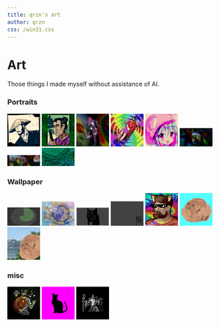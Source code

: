 ```yaml
---
title: qrzn's art
author: qrzn
css: /win31.css
---
```


# Art

Those things I made myself without assistance of AI.

### Portraits

[![zen.png](/art/pics/150/ideal.jpg)](/art/pics/ideal.jpg)
[![zen.png](/art/pics/150/yama.png)](/art/pics/yama.png)
[![zen.png](/art/pics/150/awitch.png)](/art/pics/awitch.png)
[![krita0.png](/art/pics/150/deepfried3.jpg)](/art/pics/deepfried3.jpg)
[![krita0.png](/art/pics/150/nekobeanie2.jpg)](/art/pics/nekobeanie2.jpg)
[![krita0.png](/art/pics/150/ohshits.png)](/art/pics/ohshits.png)
[![krita0.png](/art/pics/150/ohshits4.png)](/art/pics/ohshits4.png)
[![krita0.png](/art/pics/150/theway.png)](/art/pics/theway.png)

### Wallpaper

[![krita0.png](/art/pics/150/jandao.png)](/art/pics/jandao.png)
[![krita0.png](/art/pics/150/krita0.png)](/art/pics/krita0.png)
[![krita0.png](/art/pics/150/merkuziowp.png)](/art/pics/merkuziowp.png)
[![krita0.png](/art/pics/150/glitchedmerkuzio.png)](/art/pics/glitchedmerkuzio.png)
[![krita0.png](/art/pics/150/freakyoctbro2.jpg)](/art/pics/freakyoctbro2.jpg)
[![krita0.png](/art/pics/150/lao-cyan.jpg)](/art/pics/lao-cyan.jpg)
[![krita0.png](/art/pics/150/lao-mountain.jpg)](/art/pics/lao-mountain.jpg)

### misc

[![krita0.png](/art/pics/150/dude.png)](/art/pics/dude.png)
[![krita0.png](/art/pics/150/pixelcat2.png)](/art/pics/pixelcat2.png)
[![krita0.png](/art/pics/150/pixwiz.png)](/art/pics/pixwiz.png)

